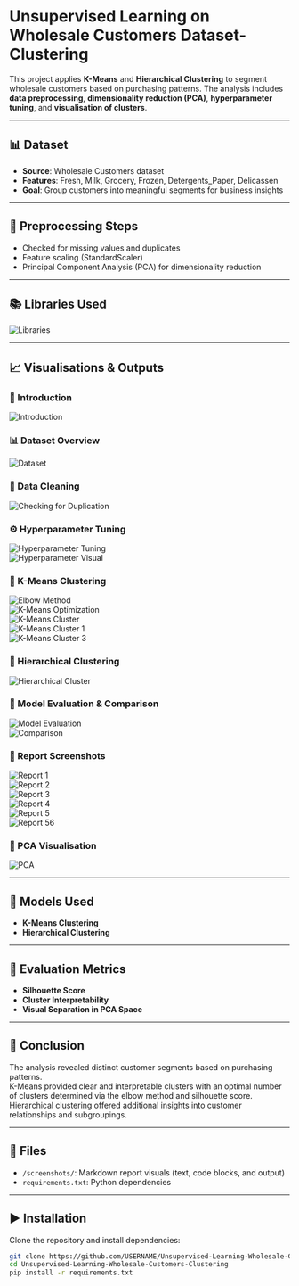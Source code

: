 # Unsupervised Learning on Wholesale Customers Dataset-Clustering

This project applies **K-Means** and **Hierarchical Clustering** to segment wholesale customers based on purchasing patterns. The analysis includes **data preprocessing**, **dimensionality reduction (PCA)**, **hyperparameter tuning**, and **visualisation of clusters**.  

---

## 📊 Dataset

- **Source**: Wholesale Customers dataset  
- **Features**: Fresh, Milk, Grocery, Frozen, Detergents_Paper, Delicassen  
- **Goal**: Group customers into meaningful segments for business insights  

---

## 🔧 Preprocessing Steps

- Checked for missing values and duplicates  
- Feature scaling (StandardScaler)  
- Principal Component Analysis (PCA) for dimensionality reduction  

---

## 📚 Libraries Used

![Libraries](screenshots/libraries.png)  

---

## 📈 Visualisations & Outputs

### 📌 Introduction
![Introduction](screenshots/introduction.png)  

### 📊 Dataset Overview
![Dataset](screenshots/dataset.png)  

### 🧹 Data Cleaning
![Checking for Duplication](screenshots/checking%20for%20duplication.png)  

### ⚙️ Hyperparameter Tuning
![Hyperparameter Tuning](screenshots/Hyperparameter%20Tuning%20for%20Model%20Selection.png)  
![Hyperparameter Visual](screenshots/hyperparameter%20visual.png)  

### 📍 K-Means Clustering
![Elbow Method](screenshots/elbow-for-k-means.png)  
![K-Means Optimization](screenshots/k-means-optimization.png)  
![K-Means Cluster](screenshots/k-means-cluster.png)  
![K-Means Cluster 1](screenshots/k-means-cluster1.png)  
![K-Means Cluster 3](screenshots/k-means-cluster3.png)  

### 📍 Hierarchical Clustering
![Hierarchical Cluster](screenshots/hierarachicla-cluster.png)  

### 🧮 Model Evaluation & Comparison
![Model Evaluation](screenshots/model%20eveluation.png)  
![Comparison](screenshots/comparison.png)  

### 📑 Report Screenshots
![Report 1](screenshots/report1.png)  
![Report 2](screenshots/report2.png)  
![Report 3](screenshots/report%203.png)  
![Report 4](screenshots/report4.png)  
![Report 5](screenshots/report5.png)  
![Report 56](screenshots/report56.png)  

### 📌 PCA Visualisation
![PCA](screenshots/PCA.png)  

---

## 🧮 Models Used

- **K-Means Clustering**
- **Hierarchical Clustering**

---

## 🧾 Evaluation Metrics

- **Silhouette Score**
- **Cluster Interpretability**
- **Visual Separation in PCA Space**

---

## 📝 Conclusion

The analysis revealed distinct customer segments based on purchasing patterns.  
K-Means provided clear and interpretable clusters with an optimal number of clusters determined via the elbow method and silhouette score.  
Hierarchical clustering offered additional insights into customer relationships and subgroupings.

---

## 📁 Files

- `/screenshots/`: Markdown report visuals (text, code blocks, and output)
- `requirements.txt`: Python dependencies

---

## ▶️ Installation

Clone the repository and install dependencies:

```bash
git clone https://github.com/USERNAME/Unsupervised-Learning-Wholesale-Customers-Clustering.git
cd Unsupervised-Learning-Wholesale-Customers-Clustering
pip install -r requirements.txt

